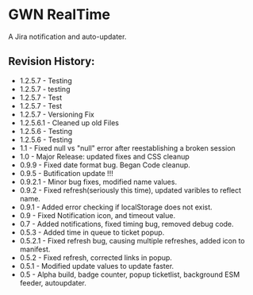 GWN RealTime
============
A Jira notification and auto-updater.


Revision History:
-----------------

* 1.2.5.7 - Testing
* 1.2.5.7 - testing
* 1.2.5.7 - Test
* 1.2.5.7 - Test
* 1.2.5.7 - Versioning Fix
* 1.2.5.6.1 - Cleaned up old Files
* 1.2.5.6 - Testing
* 1.2.5.6 - Testing
* 1.1     - Fixed null vs "null" error after reestablishing a broken session
* 1.0     - Major Release: updated fixes and CSS cleanup
* 0.9.9   - Fixed date format bug. Began Code cleanup.
* 0.9.5   - Butification update !!! 
* 0.9.2.1 - Minor bug fixes, modified name values.
* 0.9.2   - Fixed refresh(seriously this time), updated varibles to reflect name.
* 0.9.1   - Added error checking if localStorage does not exist.
* 0.9     - Fixed Notification icon, and timeout value. 
* 0.7     - Added notifications, fixed timing bug, removed debug code.
* 0.5.3   - Added time in queue to ticket popup.
* 0.5.2.1 - Fixed refresh bug, causing multiple refreshes, added icon to manifest.
* 0.5.2   - Fixed refresh, corrected links in popup.
* 0.5.1   - Modified update values to update faster.
* 0.5     - Alpha build, badge counter, popup ticketlist, background ESM feeder, autoupdater.

